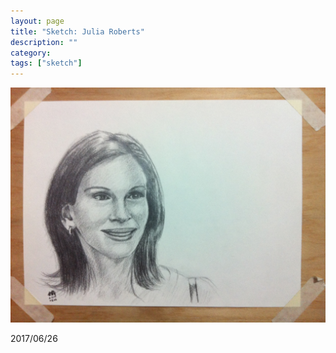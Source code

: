 ```yaml
---
layout: page
title: "Sketch: Julia Roberts"
description: ""
category:
tags: ["sketch"]
---
```


![Julia Roberts](/assets/images/pencil-sketch-0106.jpg)

2017/06/26
